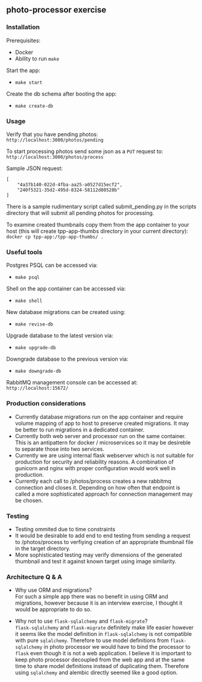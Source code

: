 ## photo-processor exercise

### Installation

Prerequisites:  
- Docker  
- Ability to run `make`

Start the app:  
- `make start`

Create the db schema after booting the app:  
- `make create-db`

### Usage

Verify that you have pending photos:  
`http://localhost:3000/photos/pending`

To start processing photos send some json as a `PUT` request to:  
`http://localhost:3000/photos/process`

Sample JSON request:

```
[
    "4a37b140-022d-4fba-aa25-a0527d15ecf2",
    "240f5321-35d2-495d-8324-58112d80528b"
]
```

There is a sample rudimentary script called submit_pending.py in the scripts directory that will submit all pending photos for processing.

To examine created thumbnails copy them from the app container to your host (this will create tpp-app-thumbs directory in your current directory):  
`docker cp tpp-app:/tpp-app-thumbs/ .`

### Useful tools

Postgres PSQL can be accessed via:  
- `make psql`

Shell on the app container can be accessed via:  
- `make shell`

New database migrations can be created using:  
- `make revise-db`

Upgrade database to the latest version via:  
- `make upgrade-db`

Downgrade database to the previous version via:  
- `make downgrade-db`

RabbitMQ management console can be accessed at:  
`http://localhost:15672/`

### Production considerations

- Currently database migrations run on the app container and require volume mapping of app to host to preserve created migrations. It may be better to run migrations in a dedicated container.
- Currently both web server and processor run on the same container. This is an antipattern for docker / microservices so it may be desireble to separate those into two services.
- Currently we are using internal flask webserver which is not suitable for production for security and reliability reasons. A combination of gunicorn and nginx with proper configuration would work well in production.
- Currently each call to /photos/process creates a new rabbitmq connection and closes it. Depending on how often that endpoint is called a more sophisticated approach for connection management may be chosen.

### Testing

- Testing ommited due to time constraints
- It would be desirable to add end to end testing from sending a request to /photos/process to verfiying creation of an appropriate thumbnail file in the target directory.
- More sophisticated testing may verify dimensions of the generated thumbnail and test it against known target using image similarity.

### Architecture Q & A

- Why use ORM and migrations?  
  For such a simple app there was no benefit in using ORM and migrations, however because it is an interview exercise, I thought it would be appropriate to do so.

- Why not to use `flask-sqlalchemy` and `flask-migrate`?  
  `flask-sqlalchemy` and `flask-migrate` definitely make life easier however it seems like the model definition in `flask-sqlalchemy` is not compatible with pure `sqlalchemy`. Therefore to use model definitions from `flask-sqlalchemy` in photo processor we would have to bind the processor to `flask` even though it is not a web application. I believe it is important to keep photo processor decoupled from the web app and at the same time to share model definitions instead of duplicating them. Therefore using `sqlalchemy` and alembic directly seemed like a good option.
